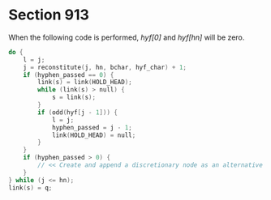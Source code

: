 # Section 913

When the following code is performed, *hyf[0]* and *hyf[hn]* will be zero.

```c << Reconstitute nodes for the hyphenated word, inserting discretionary hyphens >>=
do {
    l = j;
    j = reconstitute(j, hn, bchar, hyf_char) + 1;
    if (hyphen_passed == 0) {
        link(s) = link(HOLD_HEAD);
        while (link(s) > null) {
            s = link(s);
        }
        if (odd(hyf[j - 1])) {
            l = j;
            hyphen_passed = j - 1;
            link(HOLD_HEAD) = null;
        }
    }
    if (hyphen_passed > 0) {
        // << Create and append a discretionary node as an alternative to the unhyphenated word, and continue to develop both branches until they become equivalent >>
    }
} while (j <= hn);
link(s) = q;
```
